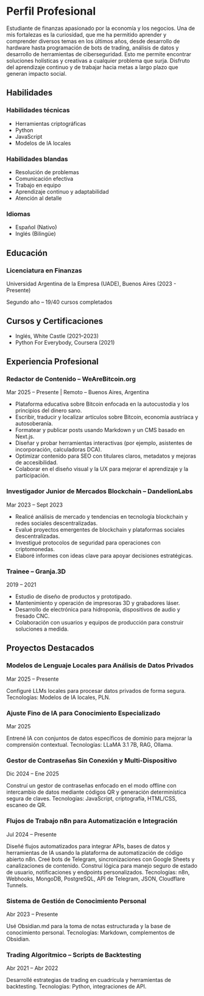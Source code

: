 # Perfil Profesional

Estudiante de finanzas apasionado por la economía y los negocios. Una de mis fortalezas es la curiosidad, que me ha permitido aprender y comprender diversos temas en los últimos años, desde desarrollo de hardware hasta programación de bots de trading, análisis de datos y desarrollo de herramientas de ciberseguridad. Esto me permite encontrar soluciones holísticas y creativas a cualquier problema que surja. Disfruto del aprendizaje continuo y de trabajar hacia metas a largo plazo que generan impacto social.

## Habilidades

### Habilidades técnicas
- Herramientas criptográficas
- Python
- JavaScript
- Modelos de IA locales

### Habilidades blandas
- Resolución de problemas
- Comunicación efectiva
- Trabajo en equipo
- Aprendizaje continuo y adaptabilidad
- Atención al detalle

### Idiomas
- Español (Nativo)
- Inglés (Bilingüe)

## Educación

### Licenciatura en Finanzas
Universidad Argentina de la Empresa (UADE), Buenos Aires (2023 - Presente)

Segundo año – 19/40 cursos completados

## Cursos y Certificaciones
- Inglés, White Castle (2021–2023)
- Python For Everybody, Coursera (2021)

## Experiencia Profesional

### Redactor de Contenido – WeAreBitcoin.org
Mar 2025 – Presente | Remoto – Buenos Aires, Argentina

- Plataforma educativa sobre Bitcoin enfocada en la autocustodia y los principios del dinero sano.
- Escribir, traducir y localizar artículos sobre Bitcoin, economía austríaca y autosoberanía.
- Formatear y publicar posts usando Markdown y un CMS basado en Next.js.
- Diseñar y probar herramientas interactivas (por ejemplo, asistentes de incorporación, calculadoras DCA).
- Optimizar contenido para SEO con titulares claros, metadatos y mejoras de accesibilidad.
- Colaborar en el diseño visual y la UX para mejorar el aprendizaje y la participación.

### Investigador Junior de Mercados Blockchain – DandelionLabs
Mar 2023 – Sept 2023

- Realicé análisis de mercado y tendencias en tecnología blockchain y redes sociales descentralizadas.
- Evalué proyectos emergentes de blockchain y plataformas sociales descentralizadas.
- Investigué protocolos de seguridad para operaciones con criptomonedas.
- Elaboré informes con ideas clave para apoyar decisiones estratégicas.

### Trainee – Granja.3D
2019 – 2021

- Estudio de diseño de productos y prototipado.
- Mantenimiento y operación de impresoras 3D y grabadores láser.
- Desarrollo de electrónica para hidroponía, dispositivos de audio y fresado CNC.
- Colaboración con usuarios y equipos de producción para construir soluciones a medida.

## Proyectos Destacados

### Modelos de Lenguaje Locales para Análisis de Datos Privados
Mar 2025 – Presente

Configuré LLMs locales para procesar datos privados de forma segura. Tecnologías: Modelos de IA locales, PLN.

### Ajuste Fino de IA para Conocimiento Especializado
Mar 2025

Entrené IA con conjuntos de datos específicos de dominio para mejorar la comprensión contextual. Tecnologías: LLaMA 3.1 7B, RAG, Ollama.

### Gestor de Contraseñas Sin Conexión y Multi-Dispositivo
Dic 2024 – Ene 2025

Construí un gestor de contraseñas enfocado en el modo offline con intercambio de datos mediante códigos QR y generación determinística segura de claves. Tecnologías: JavaScript, criptografía, HTML/CSS, escaneo de QR.

### Flujos de Trabajo n8n para Automatización e Integración
Jul 2024 – Presente

Diseñé flujos automatizados para integrar APIs, bases de datos y herramientas de IA usando la plataforma de automatización de código abierto n8n. Creé bots de Telegram, sincronizaciones con Google Sheets y canalizaciones de contenido. Construí lógica para manejo seguro de estado de usuario, notificaciones y endpoints personalizados. Tecnologías: n8n, Webhooks, MongoDB, PostgreSQL, API de Telegram, JSON, Cloudflare Tunnels.

### Sistema de Gestión de Conocimiento Personal
Abr 2023 – Presente

Usé Obsidian.md para la toma de notas estructurada y la base de conocimiento personal. Tecnologías: Markdown, complementos de Obsidian.

### Trading Algorítmico – Scripts de Backtesting
Abr 2021 – Abr 2022

Desarrollé estrategias de trading en cuadrícula y herramientas de backtesting. Tecnologías: Python, integraciones de API.
